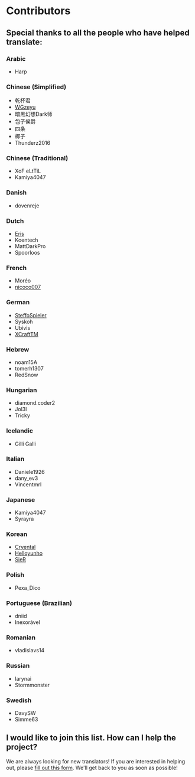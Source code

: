 # Contributors

## Special thanks to all the people who have helped translate:

### Arabic
* Harp

### Chinese (Simplified)
* 乾杯君
* [WGzeyu](https://github.com/WGzeyu)
* 暗黑幻想Dark师
* 包子侯爵
* 四条
* 椰子
* Thunderz2016

### Chinese (Traditional)
* XoF eLtTiL
* Kamiya4047

### Danish
* dovenreje

### Dutch
* [Eris](https://github.com/ErisApps)
* Koentech
* MattDarkPro
* Spoorloos

### French
* Moréo
* [nicoco007](https://github.com/nicoco007)

### German
* [SteffoSpieler](https://github.com/SteffoSpieler)
* Syskoh
* Ubivis
* [XCraftTM](https://github.com/XCraftTM)

### Hebrew
* noam15A
* tomerh1307
* RedSnow

### Hungarian
* diamond.coder2
* Jol3l
* Tricky

### Icelandic
* Gilli Galli

### Italian
* Daniele1926
* dany_ev3
* Vincentmrl

### Japanese
* Kamiya4047
* Syrayra

### Korean
* [Cryental](https://github.com/Cryental)
* [Helloyunho](https://github.com/Helloyunho)
* [SieR](https://github.com/SieR-VR)

### Polish
* Pexa_Dico

### Portuguese (Brazilian)
* dniid
* Inexorável

### Romanian
* vladislavs14

### Russian
* larynai
* Stormmonster

### Swedish
* DavySW
* Simme63

## I would like to join this list. How can I help the project?
We are always looking for new translators! If you are interested in helping out, please [fill out this form](https://docs.google.com/forms/d/e/1FAIpQLSfk7z1EGqS2zl1jSomigSntvxQH0pTTKsxDlrpd9c53jKNpwA/viewform). We'll get back to you as soon as possible!
